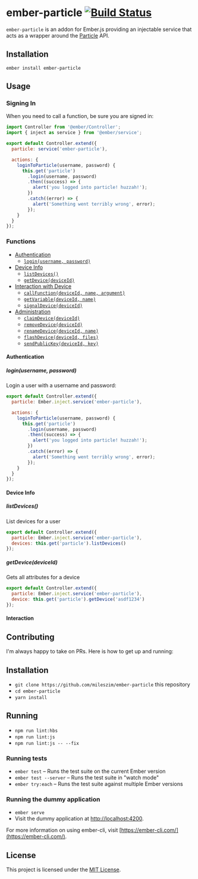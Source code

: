 ember-particle [![Build Status](https://travis-ci.org/mileszim/ember-particle.svg?branch=master)](https://travis-ci.org/mileszim/ember-particle)
==============================================================================

`ember-particle` is an addon for Ember.js providing an injectable service that acts as a wrapper around the [Particle](https://particle.io/) API.

Installation
------------------------------------------------------------------------------

```
ember install ember-particle
```


Usage
------------------------------------------------------------------------------

### Signing In ###

When you need to call a function, be sure you are signed in:

```javascript
import Controller from '@ember/Controller';
import { inject as service } from '@ember/service';

export default Controller.extend({
  particle: service('ember-particle'),

  actions: {
    loginToParticle(username, password) {
      this.get('particle')
        .login(username, password)
        .then((success) => {
          alert('you logged into particle! huzzah!');
        })
        .catch((error) => {
          alert('Something went terribly wrong', error);
        });
    }
  }
});
```

### Functions ###

* [Authentication](#authentication)
  * [`login(username, password)`](#login)
* [Device Info](#deviceInfo)
  * [`listDevices()`](#listDevices)
  * [`getDevice(deviceId)`](#getDevice)
* [Interaction with Device](#interaction)
  * [`callFunction(deviceId, name, argument)`](#callFunction)
  * [`getVariable(deviceId, name)`](#getVariable)
  * [`signalDevice(deviceId)`](#signalDevice)
* [Administration](#administration)
  * [`claimDevice(deviceId)`](#claimDevice)
  * [`removeDevice(deviceId)`](#removeDevice)
  * [`renameDevice(deviceId, name)`](#renameDevice)
  * [`flashDevice(deviceId, files)`](#flashDevice)
  * [`sendPublicKey(deviceId, key)`](#sendPublicKey)


#### <a id="authentication"></a> Authentication ####

##### <a id="login"></a> *login(username, password)* ####

Login a user with a username and password:
```javascript
export default Controller.extend({
  particle: Ember.inject.service('ember-particle'),

  actions: {
    loginToParticle(username, password) {
      this.get('particle')
        .login(username, password)
        .then((success) => {
          alert('you logged into particle! huzzah!');
        })
        .catch((error) => {
          alert('Something went terribly wrong', error);
        });
    }
  }
});
```


#### <a id="deviceInfo"></a> Device Info ####

##### <a id="listDevices"></a> *listDevices()* ####

List devices for a user
```javascript
export default Controller.extend({
  particle: Ember.inject.service('ember-particle'),
  devices: this.get('particle').listDevices()
});
```

##### <a id="getDevice"></a> *getDevice(deviceId)* ####

Gets all attributes for a device
```javascript
export default Controller.extend({
  particle: Ember.inject.service('ember-particle'),
  device: this.get('particle').getDevice('asdf1234')
});
```


#### <a id="interaction"></a> Interaction ####


Contributing
------------------------------------------------------------------------------

I'm always happy to take on PRs. Here is how to get up and running:

## Installation ##

* `git clone https://github.com/mileszim/ember-particle` this repository
* `cd ember-particle`
* `yarn install`

## Running ##

* `npm run lint:hbs`
* `npm run lint:js`
* `npm run lint:js -- --fix`

### Running tests

* `ember test` – Runs the test suite on the current Ember version
* `ember test --server` – Runs the test suite in "watch mode"
* `ember try:each` – Runs the test suite against multiple Ember versions

### Running the dummy application

* `ember serve`
* Visit the dummy application at [http://localhost:4200](http://localhost:4200).

For more information on using ember-cli, visit [https://ember-cli.com/](https://ember-cli.com/).

License
------------------------------------------------------------------------------

This project is licensed under the [MIT License](LICENSE.md).
